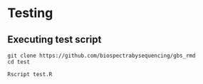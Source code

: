 Testing 
===========

Executing test script
---------------------

```
git clone https://github.com/biospectrabysequencing/gbs_rmd
cd test

Rscript test.R

```


